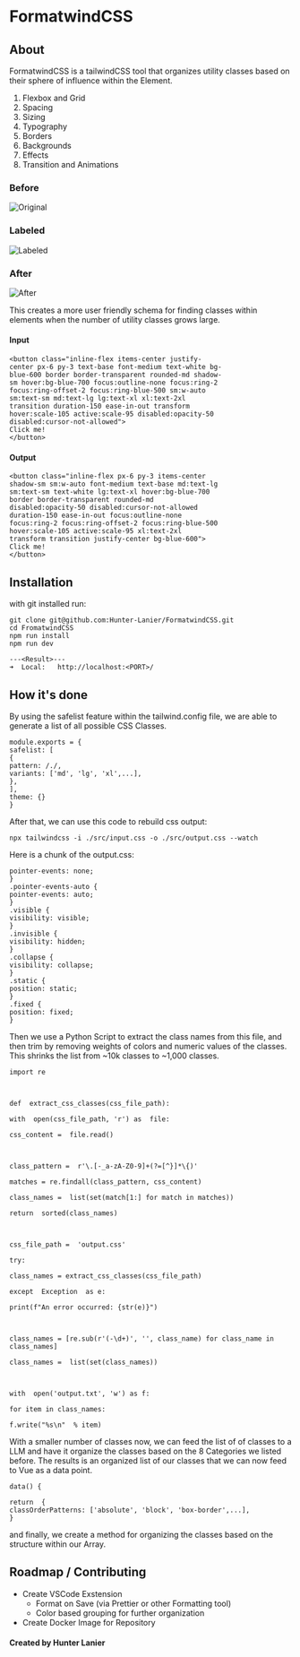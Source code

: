 

# FormatwindCSS
## About
FormatwindCSS is a tailwindCSS tool that organizes utility classes based on their sphere of influence within the Element.
1. Flexbox and Grid
2. Spacing
3. Sizing
4. Typography
5. Borders
6. Backgrounds
7. Effects
8. Transition and Animations

### Before
![Original](./screenshots/before_view.png)

### Labeled
![Labeled](./screenshots/labeled_view.png)

### After
![After](./screenshots/after_view.png)

This creates a more user friendly schema for finding classes within elements when the number of utility classes grows large.

#### Input
```
<button class="inline-flex items-center justify-
center px-6 py-3 text-base font-medium text-white bg-
blue-600 border border-transparent rounded-md shadow-
sm hover:bg-blue-700 focus:outline-none focus:ring-2
focus:ring-offset-2 focus:ring-blue-500 sm:w-auto 
sm:text-sm md:text-lg lg:text-xl xl:text-2xl 
transition duration-150 ease-in-out transform 
hover:scale-105 active:scale-95 disabled:opacity-50 
disabled:cursor-not-allowed">
Click me!
</button>

```
#### Output
```
<button class="inline-flex px-6 py-3 items-center
shadow-sm sm:w-auto font-medium text-base md:text-lg 
sm:text-sm text-white lg:text-xl hover:bg-blue-700
border border-transparent rounded-md 
disabled:opacity-50 disabled:cursor-not-allowed
duration-150 ease-in-out focus:outline-none
focus:ring-2 focus:ring-offset-2 focus:ring-blue-500 
hover:scale-105 active:scale-95 xl:text-2xl
transform transition justify-center bg-blue-600">
Click me!
</button>
```

## Installation

with git installed run: 
```
git clone git@github.com:Hunter-Lanier/FormatwindCSS.git
cd FromatwindCSS
npm run install
npm run dev

---<Result>---
➜  Local:   http://localhost:<PORT>/
```

## How it's done
By using the safelist feature within the tailwind.config file, we are able to generate a list of all possible CSS Classes.
``` // Tailwind Config  
module.exports = {  
safelist: [  
{  
pattern: /./,  
variants: ['md', 'lg', 'xl',...],
},  
],  
theme: {}  
}
```
After that, we can use this code to rebuild css output:
```
npx tailwindcss -i ./src/input.css -o ./src/output.css --watch
```
Here is a chunk of the output.css: 
```.pointer-events-none {
pointer-events: none;
}
.pointer-events-auto {
pointer-events: auto;
}
.visible {
visibility: visible;
}
.invisible {
visibility: hidden;
}
.collapse {
visibility: collapse;
} 
.static {
position: static;
}
.fixed {
position: fixed;
}
```
Then we use a Python Script to extract the class names from this file, and then trim by removing weights of colors and numeric values of the classes. This shrinks the list from ~10k classes to ~1,000 classes.
```
import re

  

def  extract_css_classes(css_file_path):

with  open(css_file_path, 'r') as  file:

css_content =  file.read()

  

class_pattern =  r'\.[-_a-zA-Z0-9]+(?=[^}]*\{)'

matches = re.findall(class_pattern, css_content)

class_names =  list(set(match[1:] for match in matches))

return  sorted(class_names)

  

css_file_path =  'output.css'

try:

class_names = extract_css_classes(css_file_path)

except  Exception  as e:

print(f"An error occurred: {str(e)}")

  

class_names = [re.sub(r'(-\d+)', '', class_name) for class_name in class_names]

class_names =  list(set(class_names))

  

with  open('output.txt', 'w') as f:

for item in class_names:

f.write("%s\n"  % item)
```
With a smaller number of classes now, we can feed the list of of classes to a LLM and have it organize the classes based on the 8 Categories we listed before. The results is an organized list of our classes that we can now feed to Vue as a data point.
```
data() {

return  {
classOrderPatterns: ['absolute', 'block', 'box-border',...],
}
```
and finally, we create a method for organizing the classes based on the structure within our Array.

## Roadmap / Contributing
* Create VSCode Exstension
	* Format on Save (via Prettier or other Formatting tool)
	* Color based grouping for further organization
* Create Docker Image for Repository


#### Created by Hunter Lanier
